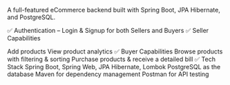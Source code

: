 A full-featured eCommerce backend built with Spring Boot, JPA Hibernate, and PostgreSQL.


✅ Authentication – Login & Signup for both Sellers and Buyers
✅ Seller Capabilities

Add products
View product analytics
✅ Buyer Capabilities
Browse products with filtering & sorting
Purchase products & receive a detailed bill
✅ Tech Stack
Spring Boot, Spring Web, JPA Hibernate, Lombok
PostgreSQL as the database
Maven for dependency management
Postman for API testing
